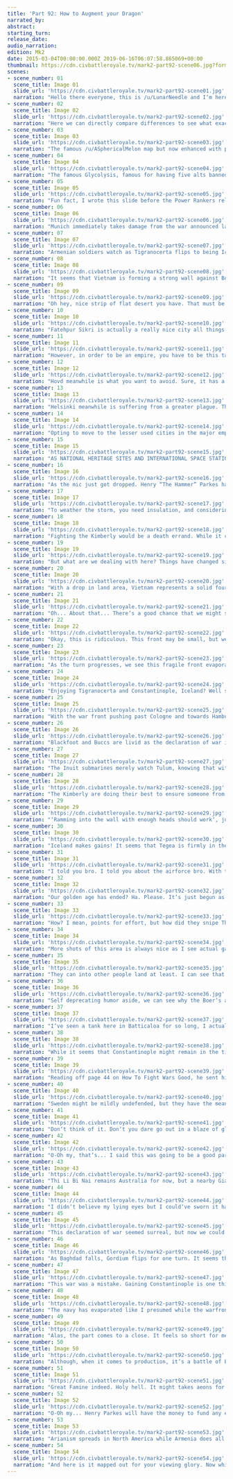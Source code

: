 ```yaml
---
title: 'Part 92: How to Augment your Dragon'
narrated_by: 
abstract: 
starting_turn: 
release_date: 
audio_narration: 
edition: Mk2
date: 2015-03-04T00:00:00.000Z 2019-06-16T06:07:58.865069+00:00 
thumbnail: https://cdn.civbattleroyale.tv/mark2-part92-scene06.jpg?format=webp&nearlossless=1
scenes:
- scene_number: 01
  scene_title: Image 01
  slide_url: 'https://cdn.civbattleroyale.tv/mark2-part92-scene01.jpg'
  narration: "Hello there everyone, this is /u/LunarNeedle and I‘m here in assistance with Blue Cassette to bring you the long awaited part 92 of the Civilization Battle Royale. This shitpost was brought to us by gamer29475 on behalf of Spongebob. However, instead of celebrating a beautiful song, he celebrated as Boer’s absolutely ravaged Vietnam, potentially bringing this game slightly closer to resolution. At this I would provide some kind of summary of the coming part but I really cannot do this part justice... I really can‘t. Buckle your seatbelts guys, we‘re hitting plaid."
- scene_number: 02
  scene_title: Image 02
  slide_url: 'https://cdn.civbattleroyale.tv/mark2-part92-scene02.jpg'
  narration: "Here we can directly compare differences to see what exactly happened last part. We see a few cities nuked off the face of the earth. A new city was settled, named Jyvaskyla, just south of Nedong and next to Antioch. We also saw Artashat, Ecbatana, Persepolis and Gordium all flip orange, while another city just off of frame gets settled right beneath Helsinki. Also we see some tiles exchanged in aggressive citadelling. Remember folks, citadelling in Civ is actually a terrible diplomatic modifier and Sweden did it twice to Sibir. Could this be an indicator of chaos to follow?"
- scene_number: 03
  scene_title: Image 03
  slide_url: 'https://cdn.civbattleroyale.tv/mark2-part92-scene03.jpg'
  narration: "The famous /u/ASphericalMelon map but now enhanced with puppeted lands you can see how each and every area has been treated by their owner. More notably, we see a puppeted Sweden, which considering the mic drop in the last part might not be a good thing. Boers also have a surprisingly high amount of puppeted cities, as does Australia, so we‘ll have to wait for a full and total annexation of such cities to reach peak condition."
- scene_number: 04
  scene_title: Image 04
  slide_url: 'https://cdn.civbattleroyale.tv/mark2-part92-scene04.jpg'
  narration: "The famous Glycolysis, famous for having five alts banned on Discord yet being a rather hilariously opinionated Discord staff member. Fresh off of the falling of Dvin, he has decided to create a hill and mountain map showing the terrain difficulties ahead for the Boer offensive. As we can see from the severe amount of hills and mountains in the Viet core, should Boers reach deep enough to pass the Middle East and border Sri Lanka, they’ll have a far easier time pushing into the core... provided they don’t get lost in the Tibetan mountains trying to #FreeTibet. Go for the dream, Kruger."
- scene_number: 05
  scene_title: Image 05
  slide_url: 'https://cdn.civbattleroyale.tv/mark2-part92-scene05.jpg'
  narration: "Fun fact, I wrote this slide before the Power Rankers released their part and for good reason. Can anyone even question Boer‘s dominance now? So instead of detailing why Boer‘s are running away with this game, I‘d like to point a spotlight at how bad everyone else is doing. Inuit isn‘t doing anything despite weak neighbours, Brazil isn‘t building a navy despite their only threats being naval, Vietnam is still building drone UAV‘s and finally the war between Sibir and Vietnam has been going on for so long that we had to cull the images of the conflict as to not have Dawkinzz die from liver failure."
- scene_number: 06
  scene_title: Image 06
  slide_url: 'https://cdn.civbattleroyale.tv/mark2-part92-scene06.jpg'
  narration: "Munich immediately takes damage from the war announced last part. We also see damage cross over to the other side, but it doesn‘t seem to amount in much. We might see Munich flip, but the main focus is on the Iceland-Sweden meat grinder on top. What worries me isn‘t the lack of units in this shot, but the lack of planes, which will make melee engages far far easier."
- scene_number: 07
  scene_title: Image 07
  slide_url: 'https://cdn.civbattleroyale.tv/mark2-part92-scene07.jpg'
  narration: "Armenian soldiers watch as Tigranocerta flips to being Icelandic with small chance of flipping back, lovely Boer-der gore appearing in the process. Good job Boers. Messene also flips, but this one seems to be temporary. I expect Constantinople to flip many times in the future."
- scene_number: 08
  scene_title: Image 08
  slide_url: 'https://cdn.civbattleroyale.tv/mark2-part92-scene08.jpg'
  narration: "It seems that Vietnam is forming a strong wall against Boers here, but I doubt the longevity of this front. Good usage of planes in the former Persian capital means that cities will be flipping and fast. Once Kabul and Samarkand fall, it might be time to consider Vietnam toast as a world power."
- scene_number: 09
  scene_title: Image 09
  slide_url: 'https://cdn.civbattleroyale.tv/mark2-part92-scene09.jpg'
  narration: "Oh hey, nice strip of flat desert you have. That must be nice. But in other words, look at all those specialist slots being used. I wonder if they might turn that flatland desert into a commercial hub. What would they sell? The dreams of an empire or a lot (and I mean a lot) of sand. Nobody knows."
- scene_number: 10
  scene_title: Image 10
  slide_url: 'https://cdn.civbattleroyale.tv/mark2-part92-scene10.jpg'
  narration: "Fatehpur Sikri is actually a really nice city all things considered. 200 science from one city and fifty production isn‘t nothing to sneeze at. The Future Era improvements are also coming in, so it‘ll be awhile before this city becomes strong. It‘s just a shame that they are so far behind that they aren‘t a player, but I know someone would happily take this city from their hands."
- scene_number: 11
  scene_title: Image 11
  slide_url: 'https://cdn.civbattleroyale.tv/mark2-part92-scene11.jpg'
  narration: "However, in order to be an empire, you have to be this tall to ride. This is the bare minimum an empire‘s cities needs to be for their owner to be considered a world power. Now, if only they could be producing literally anything but infrastructure before they become Australias digger dumping ground. However, that seems to be in the south, as if they‘re planning something!"
- scene_number: 12
  scene_title: Image 12
  slide_url: 'https://cdn.civbattleroyale.tv/mark2-part92-scene12.jpg'
  narration: "Hovd meanwhile is what you want to avoid. Sure, it has a modicum of production, it‘s losing citizens to the Great Famine that will hurt them more. He needs to trade tiles with other cities now to recover this city to its former glory."
- scene_number: 13
  scene_title: Image 13
  slide_url: 'https://cdn.civbattleroyale.tv/mark2-part92-scene13.jpg'
  narration: "Helsinki meanwhile is suffering from a greater plague. This once capital is suffering from the amount of science and gold it‘s needlessly producing. I know AI doesn‘t like to rebuild improvements, but now is the time. Ditch the gold and culture and get food ASAP. Wait, I just realized I‘m giving advice to an AI. I need to stop."
- scene_number: 14
  scene_title: Image 14
  slide_url: 'https://cdn.civbattleroyale.tv/mark2-part92-scene14.jpg'
  narration: "Opting to move to the lesser used cities in the major empires might help us reveal what‘s in the minds of these madmen. Although, I don‘t think we‘ll need to wait long."
- scene_number: 15
  scene_title: Image 15
  slide_url: 'https://cdn.civbattleroyale.tv/mark2-part92-scene15.jpg'
  narration: "AS NATIONAL HERITAGE SITES AND INTERNATIONAL SPACE STATION WILL BE DELIBERATED! YES!... Oh wait, that‘s not big deal in this image is it?"
- scene_number: 16
  scene_title: Image 16
  slide_url: 'https://cdn.civbattleroyale.tv/mark2-part92-scene16.jpg'
  narration: "As the mic just got dropped. Henry “The Hammer” Parkes has opted to enact judgement in front of thousands of viewers on the Battle Royale Network! Vigan itself reels back from the pain, containing all the one plane in this shot, presumably planned to be sent towards the encroaching Boer menace. Remember that time I said that Vietnam was dead if they lost Kabul? Yeah, that time has come and passed. They will just have to weather the storm."
- scene_number: 17
  scene_title: Image 17
  slide_url: 'https://cdn.civbattleroyale.tv/mark2-part92-scene17.jpg'
  narration: "To weather the storm, you need insulation, and considering their army of submarines, it seems likely that they will weather attacks from the south. However, you cannot forget the Diggers to the north and the assault from southern Japan. This will truly test the Trung sisters‘ war prowess. Now, just declare war on the Kimberly so they can get out of your country, and the Blackfoot too. Actually, yeah. This might be harder than even I thought..."
- scene_number: 18
  scene_title: Image 18
  slide_url: 'https://cdn.civbattleroyale.tv/mark2-part92-scene18.jpg'
  narration: "Fighting the Kimberly would be a death errand. While it could be close, it‘d almost certainly mean one front would collapse. You cannot get those Kimberly out, you have to accept them for now Trungs. It‘s actually amazing to think that if they fought they could expand their empire, or take down a once top tier world power. That‘s a scary, yet amusing thought."
- scene_number: 19
  scene_title: Image 19
  slide_url: 'https://cdn.civbattleroyale.tv/mark2-part92-scene19.jpg'
  narration: "But what are we dealing with here? Things have changed since their last conflict has occurred. Namely the size, considering Australia‘s jawdropping production and military size. If they devote their full self to this war, this could be a bloodbath. You might laugh thinking that, and indeed you might laugh thinking this might not happen but remember—all biases are randomized to a certain extent. Let‘s just hope that Australia rolled high."
- scene_number: 20
  scene_title: Image 20
  slide_url: 'https://cdn.civbattleroyale.tv/mark2-part92-scene20.jpg'
  narration: "With a drop in land area, Vietnam represents a solid fourth place Civilization, with an impressive amount of trade route and a huge amount of gold, they could buy their way to survival if they play their cards right. There is a way they could actually turn on Australia and potentially carve a way inwards while Boer‘s get exhausted in the meat grinder of former Afghanistan. R-Right?"
- scene_number: 21
  scene_title: Image 21
  slide_url: 'https://cdn.civbattleroyale.tv/mark2-part92-scene21.jpg'
  narration: "Oh... About that... There‘s a good chance that we might see the Great Vietnamese Partition from all sides. That‘s a large enough land army to actually delete the armies around Rach Hia and Hoa Lu and possibly take them with this along. Henry Parkes just has to hope that the Open Borders agreement with Sejong doesn‘t expire as he does it."
- scene_number: 22
  scene_title: Image 22
  slide_url: 'https://cdn.civbattleroyale.tv/mark2-part92-scene22.jpg'
  narration: "Okay, this is ridiculous. This front may be small, but we could be seeing a five front war. Two stealth attacks from Australia to the north, an aerial and naval assault in Southern Japan, a frontal assault right in front of the Vietnamese core and the great Boer offensive to the west. The question is, which wall will crumble first?"
- scene_number: 23
  scene_title: Image 23
  slide_url: 'https://cdn.civbattleroyale.tv/mark2-part92-scene23.jpg'
  narration: "As the turn progresses, we see this fragile front evaporate like water in a flashpan, as Ghazni and Gordium see their health in the red as even the first sign of blood at Samarkand already shows. It seems that Australia will need to act fast, or we might be seeing Hanoi fly more orange colours sooner than anticipated."
- scene_number: 24
  scene_title: Image 24
  slide_url: 'https://cdn.civbattleroyale.tv/mark2-part92-scene24.jpg'
  narration: "Enjoying Tigranocerta and Constantinople, Iceland? Well say your last words because it seems like your grip on them will only last briefly. Speaking of losing grip, Messene is firmly in the hands of the angered Ingolfur Arnarson and most likely for good. In fact, the good news for Sweden ends here, with strong offenses on the mainland. It seems the flashpan of conflict will exist on the extensive European land border and the naval front between the Icelandic Isles and Swedish core. Excitement is brewing."
- scene_number: 25
  scene_title: Image 25
  slide_url: 'https://cdn.civbattleroyale.tv/mark2-part92-scene25.jpg'
  narration: "With the war front pushing past Cologne and towards Hamburg on land it seems that Iceland for now has the advantage, but it‘s hard to say if that‘s from the ground troops or the 6 planes stationed in Neapolis. In the navy however, it seems to be the opposite but it‘s still far too close to tell. I wouldn‘t be surprised if this navy was completely bare in a few turns."
- scene_number: 26
  scene_title: Image 26
  slide_url: 'https://cdn.civbattleroyale.tv/mark2-part92-scene26.jpg'
  narration: "Blackfoot and Buccs are livid as the declaration of war is targeted towards their Southern competitor instead of themselves! I‘m not going to lie in saying the potential for this is great, especially considering how massive the navies are. It‘s just the stubborn fact that Buccaneers are preventing this from being a bloodbath. It‘ll take a chunk of the Inuit Ice Sheet Fleet to unlodge and ram into the undefended Brazilian coast for any damage to come of this war. For now, keep your eyes on Port Royale, as a declaration of war on them could spell the unification of the Americas."
- scene_number: 27
  scene_title: Image 27
  slide_url: 'https://cdn.civbattleroyale.tv/mark2-part92-scene27.jpg'
  narration: "The Inuit submarines merely watch Tulum, knowing that without a melee unit, it‘s impossible to capture that city. They just watch and plan the decorations for their new city. Should the turret go there, or should that be remade into a game room? Decisions, decisions. In other news, it seems that Australia has open borders with their once rival. What is Parkes planning that he hasn‘t already enacted?"
- scene_number: 28
  scene_title: Image 28
  slide_url: 'https://cdn.civbattleroyale.tv/mark2-part92-scene28.jpg'
  narration: "The Kimberly are doing their best to ensure someone from Australia makes landfall. Without melee units to protect, these cities are practically defenseless. Australia will need to use their airforce, and well, to damage these cities or cut through the endless array of empty carriers and subs. Although, amusingly, the Kimberly existing is causing a submarine with nuclear capabilities to be stranded off the coast of Amaravati. Well played Kimberly, well played."
- scene_number: 29
  scene_title: Image 29
  slide_url: 'https://cdn.civbattleroyale.tv/mark2-part92-scene29.jpg'
  narration: "‘Ramming into the wall with enough heads should work‘, justifies the tired two- hundreth Digger core as they ram tirelessly into Rach Gia. I would just say something about ranged units and air power, but I think I‘m spinning tires here. You keep on doing you, Digger carpet. You do you."
- scene_number: 30
  scene_title: Image 30
  slide_url: 'https://cdn.civbattleroyale.tv/mark2-part92-scene30.jpg'
  narration: "Iceland makes gains! It seems that Tegea is firmly in the hands of Iceland as the armies could march towards Lodz and Corinth and deplete the little airforce they have. This city could flip a few more times, but at this point, it might be best to draw the battlelines here. This is a surprisingly good usage of the Icelandic military, already flipping two cities in this area of the cylinder alone."
- scene_number: 31
  scene_title: Image 31
  slide_url: 'https://cdn.civbattleroyale.tv/mark2-part92-scene31.jpg'
  narration: "I told you bro. I told you about the airforce bro. With this array of bombers, it seems unlikely any Swedish city in this part of the world will remain in green health, comfortably laying waste to Munich already and not even sweating the assault on Cologne as Hamburg takes damage. Meanwhile in naval warfare, Sweden tried ramming ships like it was World of Warships, but unfortunately for them that doesn‘t work here, isolating majority of their damage and some nuclear capacity to the icy fleet."
- scene_number: 32
  scene_title: Image 32
  slide_url: 'https://cdn.civbattleroyale.tv/mark2-part92-scene32.jpg'
  narration: "Our golden age has ended? Ha. Please. It‘s just begun as Tygyn Darkhan has won the in-game Rap Royale and has passed the microphone down to the sub. Will you be a contender? In other words, Korea has a military again! At least here... kinda..."
- scene_number: 33
  scene_title: Image 33
  slide_url: 'https://cdn.civbattleroyale.tv/mark2-part92-scene33.jpg'
  narration: "How? I mean, points for effort, but how did they snipe Thi Li Bi Nai from Vietnam? It seems like they can hold this as well, considering the absolutely pitiful amount of melee units anywhere near here. Ambon also looks to fall as the Amaravati, a tactical location to store all of Vietnam‘s planes. Taking the Amaravati airforce would definitely hurt the campaign against well, everyone that their fending off right now. Send them to the Boer meatgrinder now, or face penalties later. Also, hey, Kimberly. Attack. Like now. Please?"
- scene_number: 34
  scene_title: Image 34
  slide_url: 'https://cdn.civbattleroyale.tv/mark2-part92-scene34.jpg'
  narration: "More shots of this area is always nice as I see actual gains here for Vietnam if they play their cards right. Exposed air force aside, this seems to be great for the conflict. If Vigan is the point of landfall, it‘s over for Vietnam as there is melee units and air force to support them. A rare combination means cities can flip and fast. However, slowing that remains a decent army widdling away at the advanced Future World melee units knocking on Vigan‘s door. Can Australia into land?"
- scene_number: 35
  scene_title: Image 35
  slide_url: 'https://cdn.civbattleroyale.tv/mark2-part92-scene35.jpg'
  narration: "They can into other people land at least. I can see that Korea is building a military, in fact their building it as fast as possible, filling out lands and stacking units in city as they desperately hope that Bach Gia remains the resting ground of the Digger Hoard. But, looking at it, not many of these are Diggers, in fact, they‘re all respectable units. If they make their way towards Vigan, they could actually punch into the empire. Stop watching anime and go fight. Weebs, the lot of ‘em."
- scene_number: 36
  scene_title: Image 36
  slide_url: 'https://cdn.civbattleroyale.tv/mark2-part92-scene36.jpg'
  narration: "Self deprecating humor aside, we can see why the Boer‘s are winning, they have a strong air fo-... Wait, that‘s not an air force, that‘s nukes? Oh boy. The walls of Jerico fell last part, so now the walls of everywhere will fall by nuclear power alone. If they can use this power, they can utterly devastate Vietnam‘s core and cities one happy nuke at a time. The Worker bot army is following closely behind to clean up the “accidental” spills of nuclear material."
- scene_number: 37
  scene_title: Image 37
  slide_url: 'https://cdn.civbattleroyale.tv/mark2-part92-scene37.jpg'
  narration: "I‘ve seen a tank here in Batticaloa for so long, I actually think this is just what the tank does. Practicing with the refugees of nations once strong. In other words, I just realized Baghdad flipped. That‘s actually good news for Vietnam, as flipping cities is what prevented a total wipe of Buccaneers off Africa. Keep on flipping till the end of time Vietnam. Not just for you, but for the game."
- scene_number: 38
  scene_title: Image 38
  slide_url: 'https://cdn.civbattleroyale.tv/mark2-part92-scene38.jpg'
  narration: "While it seems that Constantinople might remain in the tired hands of Iceland or Sweden, the core of Europe is starting to tremble and move in the way of Iceland and with a rather empty core. It seems that if they can cut through this attack, they might be able to take Europe whole. I love my Sweden dearly, but unless Gustavus Adolphus pulls a miracle play, he could lose all the hard gains he acquired. A truly Icelandic move to capitalize on another armies weakness from previous conquest to conquest himself. Once it was Ireland after the war with England, then it was France after France tried fighting everyone and now it‘s Sweden after Finland. If they have the troops, perhaps their aiming to march on Sibir, which would lead to an empire that might be able to take down the Boers. Maybe? Probably not."
- scene_number: 39
  scene_title: Image 39
  slide_url: 'https://cdn.civbattleroyale.tv/mark2-part92-scene39.jpg'
  narration: "Reading off page 44 on How To Fight Wars Good, he sent his boats in to ram Submarines and Battleships. Immediately regretting that decision, he moves his army back which might be to his detriment. Now he leaves his Western flank imposed to a still existent navy which could potentially flip-... actually nevermind. Both of these armies are already spent and have been for awhile now. Now it relies on the usage of every available resource they have, even distraction carriers if need be, to win this war."
- scene_number: 40
  scene_title: Image 40
  slide_url: 'https://cdn.civbattleroyale.tv/mark2-part92-scene40.jpg'
  narration: "Sweden might be mildly undefended, but they have the means to unleash a submarine based terror on the Icelandic fleet. It looks actually kinda humorous to have them up there all in the ice. It‘s like they‘re planning to use the ice against the self-proclaimed land of ice. If only they weren’t so far away. Next time Adolphus, use the military. That‘ll truly spook them."
- scene_number: 41
  scene_title: Image 41
  slide_url: 'https://cdn.civbattleroyale.tv/mark2-part92-scene41.jpg'
  narration: "Don‘t think of it. Don‘t you dare go out in a blaze of glory. You know that now with their navy, the Boer menace can easily paint Cuba orange. Although, that happening would cause a dog-pile collapse by Inuit and Brazil, which might be what‘s needed to unify the Americas so it might not be that bad? In another note, imagine if Boer‘s had Diggers. Look at all those workers that can become useless crappy units. If there is a Mk3, it‘ll need to cap these workers, because all of these units are definitely adding to the turn times."
- scene_number: 42
  scene_title: Image 42
  slide_url: 'https://cdn.civbattleroyale.tv/mark2-part92-scene42.jpg'
  narration: "O-Oh my, that‘s... I said this was going to be a good part, but could Inuit be planning a Korean takeover? Look at all the units nearby the border here as well as that impressive bombing carpet. Maybe that‘s why their military is all here. Perhaps this area will explode in the coming turns. All I know is that if it happens, it will be glorious."
- scene_number: 43
  scene_title: Image 43
  slide_url: 'https://cdn.civbattleroyale.tv/mark2-part92-scene43.jpg'
  narration: "Thi Li Bi Nai remains Australia for now, but a nearby Giant Death Robot wants to say hello. A few cities, namely My Son and Ambon, are in the red, but without Vietnamese units, it seems unlikely that there will be any more sweet gains on the front with all the peacekeepers in the way. Hawaii confirmed puppetmaster of Australia, Kimberly and Blackfoot. You heard it here first."
- scene_number: 44
  scene_title: Image 44
  slide_url: 'https://cdn.civbattleroyale.tv/mark2-part92-scene44.jpg'
  narration: "I didn‘t believe my lying eyes but I could‘ve sworn it happened. Holy hell. Australia made beachhead and with their amount of troops pouring it, it seems like this city might flip a lot, but it seems likely to hold. Just off the left side of the image there is Hanoi and if this blitz Is successful, we could be seeing an Australian foothold. Australia can into land. They can. But for how long?"
- scene_number: 45
  scene_title: Image 45
  slide_url: 'https://cdn.civbattleroyale.tv/mark2-part92-scene45.jpg'
  narration: "This declaration of war seemed surreal, but now we could be seeing the utter destruction of Vietnam as a whole. Stop building all infrastructure now Trungs. Henry‘s knockin‘."
- scene_number: 46
  scene_title: Image 46
  slide_url: 'https://cdn.civbattleroyale.tv/mark2-part92-scene46.jpg'
  narration: "As Baghdad falls, Gordium flips for one turn. It seems that while the tactic of annoying the Boers is working. Samarkand and Lashkar Gar are in the yellow while the first bombing raids over Isfahhan slowly drop the HP."
- scene_number: 47
  scene_title: Image 47
  slide_url: 'https://cdn.civbattleroyale.tv/mark2-part92-scene47.jpg'
  narration: "This war was a mistake. Gaining Constantinople is one thing but Corrinth is in yellow. Adrianople is starting to take damage and the defense around Munich trembles to the oncoming advance. At this point, I could see Sibir potentially make gains against Sweden as well due to Vietnam being busy. Things are looking dire Adolphus, you need to act and fast to keep the dream of an Swedish Europe alive."
- scene_number: 48
  scene_title: Image 48
  slide_url: 'https://cdn.civbattleroyale.tv/mark2-part92-scene48.jpg'
  narration: "The navy has evaporated like I presumed while the warfront is too close to call here. It seems like Sweden isn‘t doing so great from the unit HP. It seems like Munich will fall soon with Hamburg falling over shortly after but it can easily go the other way."
- scene_number: 49
  scene_title: Image 49
  slide_url: 'https://cdn.civbattleroyale.tv/mark2-part92-scene49.jpg'
  narration: "Alas, the part comes to a close. It feels so short for me, as I joined narrating when I had to deal with a 90+ slide monster and before the CivBattleRoyale I had to do a 110+ slide nightmare for the Lurking Royale. But that‘s not to say this part has been boring. In fact I say the opposite. What you see grayed out behind you should summarize why this part has been one of the best easily since the reboot. Australia might be looking to carve out a foothold in Vietnam, and with their insane unit production as seen here, could potentially challenge the Boer carpet they‘ll soon no doubt border. They could then forge an attack on Korea and Mongolia and actually flip the east to being all Green and Gold. The fate of the game lies in the success, or lack thereof, from Mongolia, Sibir and Korea‘s part as giving either the Boers or Australia that land could mean the world for this game. Either way you look at it, this part will be the part that changed the entire game."
- scene_number: 50
  scene_title: Image 50
  slide_url: 'https://cdn.civbattleroyale.tv/mark2-part92-scene50.jpg'
  narration: "Although, when it comes to production, it‘s a battle of Boers versus the Inuit. And for good reason, they both have neighbors with far weaker production and a far smaller army. If Inuit could launch XCOM armies in, they could severely weaken if not secure a coastline city for future assaults. I just think betting on bloodbath aside from the reconquest of Laredo might be playing it up a bit too much, but we never know. I was thinking Thi Li Bi Nai was never going to be reconquered by Vietnam and look who rode in. Keep your eyes pealed on this front for any odd units moving through Buccaneers or around them."
- scene_number: 51
  scene_title: Image 51
  slide_url: 'https://cdn.civbattleroyale.tv/mark2-part92-scene51.jpg'
  narration: "Great Famine indeed. Holy hell. It might takes aeons for Civs to reach or approve their pre-hiatus numbers, but one thing is for certain is that some are more hard hit than others, but almost all are at or over 50% of the way recovered and some like Vietnam and Brazil have more population then before. Thankfully at this stage in the game, citizens don‘t amount for much beyond science and Great People."
- scene_number: 52
  scene_title: Image 52
  slide_url: 'https://cdn.civbattleroyale.tv/mark2-part92-scene52.jpg'
  narration: "O-Oh my... Henry Parkes will have the money to fund any expansion at this rate. Maybe this is why there is so many Diggers around... Either way, it seems that many Civs are getting money from other Civs. The only one untouched by Australia‘s money sucking hand in North America is Blackfoot. Good job Blackfoot!"
- scene_number: 53
  scene_title: Image 53
  slide_url: 'https://cdn.civbattleroyale.tv/mark2-part92-scene53.jpg'
  narration: "Arianism spreads in North America while Armenia does all the heavy lifting with Catholicism. Meanwhile the healthy Lutheranism remains the strongest in the world due to being in the Worker laden Africa at over a thousand devote followers. Boer‘s once more proving why they deserve the number one spot in the Power Rankings."
- scene_number: 54
  scene_title: Image 54
  slide_url: 'https://cdn.civbattleroyale.tv/mark2-part92-scene54.jpg'
  narration: "And here is it mapped out for your viewing glory. Now while I could go on about wars, I‘ll leave that microphone to you. Echo in the comments what you‘re hyped about. Are you more hyped about Inuit and Brazil than I am? Do you think Australia will struggle to hold land against Vietnamese? Do you think ANYONE will stop the incoming Boer carpet of doom? Now while you rant and rave about who will win the three wars in this part, I‘ll make my adieu. If you want any more AI games or related content, please check the CBR Battle Royale, the hopefully coming Rap Battle Royale, and Civ AI games for more amazing content. This has been the all knowing / u/LunarNeedle doing the text narrations and also the charismatic Dawkinzz if you‘re listening to the audio narration. Together we both bid you farewell."
---
```

